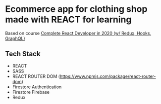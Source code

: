 # Ecommerce app for clothing shop made with REACT for learning

Based on course [Complete React Developer in 2020 (w/ Redux, Hooks, GraphQL)](https://www.udemy.com/course/complete-react-developer-zero-to-mastery/)

## Tech Stack

- REACT
- SASS
- REACT ROUTER DOM (https://www.npmjs.com/package/react-router-dom)
- Firestore Authentication
- Firestore Firebase
- Redux
